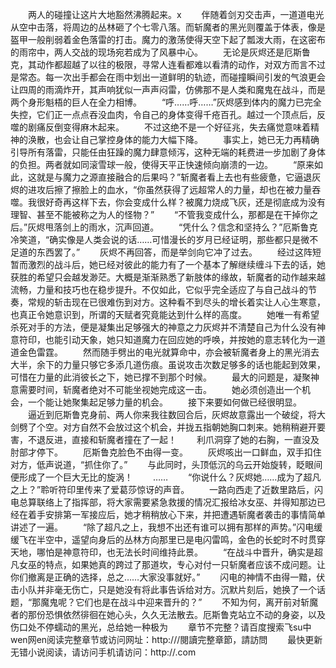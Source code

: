 　　两人的碰撞让这片大地豁然沸腾起来。x
　　伴随着剑刃交击声，一道道电光从空中击落，将周边的丛林砸了个七零八落。而斩魔者的黑光则覆盖于体表，像是盔甲一般削弱着金色落雷的打击。魔力的激荡使得天空下起了瓢泼大雨，在这密布的雨帘中，两人交战的现场宛若成为了风暴中心。
　　无论是灰烬还是厄斯鲁克，其动作都超越了以往的极限，寻常人连看都难以看清的动作，对双方而言不过是常态。每一次出手都会在雨中划出一道鲜明的轨迹，而碰撞瞬间引发的气浪更会让四周的雨滴炸开，其声响犹似一声声闷雷，仿佛那不是人类和魔鬼在战斗，而是两个身形魁梧的巨人在全力相博。
　　“呼……呼……”灰烬感到体内的魔力已完全失控，它们正一点点吞没血肉，令自己的身体变得千疮百孔。越过一个顶点后，反噬的剧痛反倒变得麻木起来。
　　不过这绝不是一个好征兆，失去痛觉意味着精神的涣散，也会让自己掌控身体的能力大幅下降。
　　事实上，她已无力再精确引导所有落雷，只能任由狂躁的魔力肆意倾泻，这种无端的耗费进一步加剧了身体的负担。两者就如同滚雪球一般，使得天平正快速倾向崩溃的一边。
　　“原来如此，这就是与魔力之源直接融合的后果吗？”斩魔者看上去也有些疲惫，它逼退灰烬的进攻后擦了擦脸上的血水，“你虽然获得了远超常人的力量，却也在被力量吞噬。我很好奇再这样下去，你会变成什么样？被魔力烧成飞灰，还是彻底成为没有理智、甚至不能被称之为人的怪物？”
　　“不管我变成什么，那都是在干掉你之后。”灰烬甩落剑上的雨水，沉声回道。
　　“凭什么？信念和坚持么？”厄斯鲁克冷笑道，“确实像是人类会说的话……可惜漫长的岁月已经证明，那些都只是微不足道的东西罢了。”
　　灰烬不再回答，而是举剑向它冲了过去。
　　经过这阵短暂而激烈的战斗后，她已经对彼此的能力有了一个基本了解继续缠斗下去的话，她获胜的希望只会越发渺茫。大概是渐渐熟悉了新肢体的缘故，斩魔者的动作越来越流畅，力量和技巧也在稳步提升。不仅如此，它似乎完全适应了与自己战斗的节奏，常规的斩击现在已很难伤到对方。这种看不到尽头的增长着实让人心生寒意，也真正令她意识到，所谓的天赋者究竟能达到什么样的高度。
　　她唯一有希望杀死对手的方法，便是凝集出足够强大的神意之力灰烬并不清楚自己为什么没有神意符印，也能引动天象，她只知道魔力在回应她的呼唤，并按她的意志转化为一道道金色雷霆。
　　然而随手劈出的电光就算命中，亦会被斩魔者身上的黑光消去大半，余下的力量只够它多添几道伤痕。虽说攻击次数足够多的话也能起到效果，可惜在力量的此消彼长之下，她已撑不到那个时候。
　　最大的问题是，凝聚神意需要时间，斩魔者绝对不可能坐视她完成这一击。
　　她必须创造出一个机会，一个能让她聚集起足够力量的机会。
　　接下来要如何做已经很明显。
　　逼近到厄斯鲁克身前、两人你来我往数回合后，灰烬故意露出一个破绽，将大剑劈了个空。对方自然不会放过这个机会，并拢五指朝她胸口刺来。她稍稍避开要害，不退反进，直接和斩魔者撞在了一起！
　　利爪洞穿了她的右胸，一直没及肘部才停下。
　　厄斯鲁克脸色不由得一变。
　　灰烬咳出一口鲜血，双手扣住对方，低声说道，“抓住你了。”
　　与此同时，头顶低沉的乌云开始旋转，眨眼间便形成了一个巨大无比的旋涡！
　　……
　　“你说什么？灰烬她……成为了超凡之上？”聆听符印里传来了爱葛莎惊讶的声音。
　　一路向西走了近数里路后，闪电总算联络上了指挥部，将大家需要紧急救援的情况汇报给冰女巫、并得知那边已经在着手安排第一军接应后，她才稍稍放心下来，并把遭遇斩魔者袭击的事情简单讲述了一遍。
　　“除了超凡之上，我想不出还有谁可以拥有那样的声势。”闪电缓缓飞在半空中，遥望向身后的丛林方向那里已是电闪雷鸣，金色的长蛇时不时贯穿天地，哪怕是神意符印，也无法长时间维持此景。
　　“在战斗中晋升，确实是超凡女巫的特点，如果她真的跨过了那道坎，专心对付一只斩魔者应该不成问题。让你们撤离是正确的选择，总之……大家没事就好。”
　　闪电的神情不由得一黯，伏击小队并非毫无伤亡，只是她没有将此事告诉给对方。沉默片刻后，她换了一个话题，“那魔鬼呢？它们也是在战斗中迎来晋升的？”
　　不知为何，离开前对斩魔者的那份恐惧依然徘徊在她心头，久久无法散去。厄斯鲁克站立不动的身姿，以及伤口处不停蠕动的黑光，总给她一种极为
　　章节不完整？请百度搜索飞su中wen网en阅读完整章节或访问网址：http:///閱讀完整章節，請訪問
　　最快更新无错小说阅读，请访问手机请访问：http://.com
